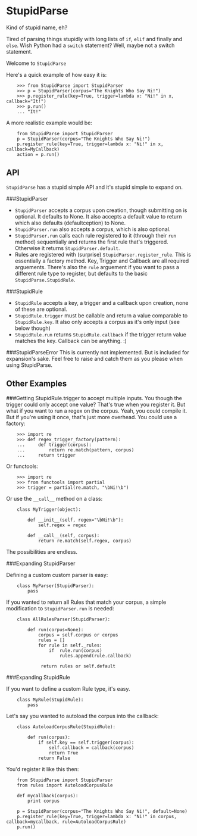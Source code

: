 StupidParse
===========

Kind of stupid name, eh? 

Tired of parsing things stupidly with long lists of `if`, `elif` and finally and `else`. Wish Python had a `switch` statement? Well, maybe not a switch statement.

Welcome to `StupidParse`

Here's a quick example of how easy it is:

```
    >>> from StupidParse import StupidParser
    >>> p = StupidParser(corpus="The Knights Who Say Ni!")
    >>> p.register_rule(key=True, trigger=lambda x: "Ni!" in x, callback="It!")
    >>> p.run()
    ... "It!"
```

A more realistic example would be:

```
    from StupidParse import StupidParser
    p = StupidParser(corpus="The Knights Who Say Ni!")
    p.register_rule(key=True, trigger=lambda x: "Ni!" in x, callback=MyCallback)
    action = p.run()
```

API
---

`StupidParse` has a stupid simple API and it's stupid simple to expand on.

###StupidParser

* `StupidParser` accepts a corpus upon creation, though submitting on is optional. It defaults to None. It also accepts a default value to return which also defaults (defaultception) to None.
* `StupidParser.run` also accepts a corpus, which is also optional.
* `StupidParser.run` calls each rule registered to it (through their `run` method) sequentially and returns the first rule that's triggered. Otherwise it returns `StupidParser.default`.
* Rules are registered with (surprise) `StupidParser.register_rule`. This is essentially a factory method. Key, Trigger and Callback are all required arguements. There's also the `rule` arguement if you want to pass a different rule type to register, but defaults to the basic `StupidParse.StupidRule`.

###StupidRule
* `StupidRule` accepts a key, a trigger and a callback upon creation, none of these are optional.
* `StupidRule.trigger` must be callable and return a value comparable to `StupidRule.key`. It also only accepts a corpus as it's only input (see below though)
* `StupidRule.run` returns `StupidRule.callback` if the trigger return value matches the key. Callback can be anything. :)

###StupidParseError
This is currently not implemented. But is included for expansion's sake. Feel free to raise and catch them as you please when using StupidParse.

Other Examples
--------------

###Getting StupidRule.trigger to accept multiple inputs.
You though the trigger could only accept one value? That's true when you register it. But what if you want to run a regex on the corpus. Yeah, you could compile it. But if you're using it once, that's just more overhead. You could use a factory:

```
    >>> import re
    >>> def regex_trigger_factory(pattern):
    ...     def trigger(corpus):
    ...         return re.match(pattern, corpus)
    ...     return trigger
```

Or functools:

```
    >>> import re
    >>> from functools import partial
    >>> trigger = partial(re.match, "\bNi!\b")
```

Or use the `__call__` method on a class:

```
    class MyTrigger(object):
        
        def __init__(self, regex="\bNi!\b"):
            self.regex = regex

        def __call__(self, corpus):
            return re.match(self.regex, corpus)
```

The possibilities are endless.

###Expanding StupidParser

Defining a custom custom parser is easy:

```
    class MyParser(StupidParser):
        pass
```

If you wanted to return all Rules that match your corpus, a simple modification to `StupidParser.run` is needed:

```
    class AllRulesParser(StupidParser):
        
        def run(corpus=None):
            corpus = self.corpus or corpus
            rules = []
            for rule in self._rules:
                if  rule.run(corpus)
                    rules.append(rule.callback)

             return rules or self.default
```

###Expanding StupidRule

If you want to define a custom Rule type, it's easy.

```
    class MyRule(StupidRule):
        pass
```

Let's say you wanted to autoload the corpus into the callback:

```
    class AutoloadCorpusRule(StupidRule):
        
        def run(corpus):
            if self.key == self.trigger(corpus):
                self.callback = callback(corpus)
                return True
            return False
```

You'd register it like this then:

```
    from StupidParse import StupidParser
    from rules import AutoloadCorpusRule
    
    def mycallback(corpus):
        print corpus

    p = StupidParser(corpus="The Knights Who Say Ni!", default=None)
    p.register_rule(key=True, trigger=lambda x: "Ni!" in corpus, callback=mycallback, rule=AutoloadCorpusRule)
    p.run()
```
